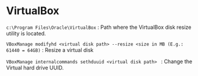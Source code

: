 # VirtualBox #

`c:\Program Files\Oracle\VirtualBox` : Path where the VirtualBox disk resize utility is located.

`VBoxManage modifyhd <virtual disk path> --resize <size in MB (E.g.: 61440 = 64GB)` : Resize a virtual disk

`VBoxManage internalcommands sethduuid <virtual disk path> ` : Change the Virtual hard drive UUID.

